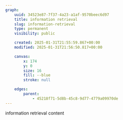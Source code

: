 ```yaml
---
graph:
    uuid: 34523e87-7f37-4a23-a1af-9570beec6d97
    title: information retrieval
    slug: information-retrieval
    type: permanent
    visibility: public

    created: 2025-01-31T21:55:59.867+00:00
    modified: 2025-01-31T21:56:50.817+00:00 

    canvas:
        x: 174
        y: 0
        size: 16
        fill: --blue
        stroke: null

    edges:
        parent:
            - 45218f71-5d8b-45c8-9d77-4779a09970de
---
```


information retrieval content
